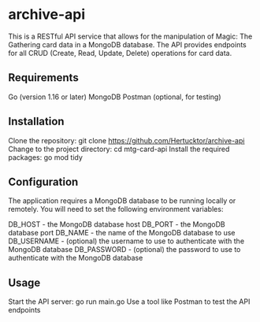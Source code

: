 # archive-api
This is a RESTful API service that allows for the manipulation of Magic: The Gathering card data in a MongoDB database. 
The API provides endpoints for all CRUD (Create, Read, Update, Delete) operations for card data.

## Requirements
Go (version 1.16 or later)
MongoDB
Postman (optional, for testing)

## Installation
Clone the repository: git clone https://github.com/Hertucktor/archive-api
Change to the project directory: cd mtg-card-api
Install the required packages: go mod tidy

## Configuration
The application requires a MongoDB database to be running locally or remotely. You will need to set the following environment variables:

DB_HOST - the MongoDB database host
DB_PORT - the MongoDB database port
DB_NAME - the name of the MongoDB database to use
DB_USERNAME - (optional) the username to use to authenticate with the MongoDB database
DB_PASSWORD - (optional) the password to use to authenticate with the MongoDB database

## Usage
Start the API server: go run main.go
Use a tool like Postman to test the API endpoints